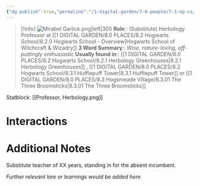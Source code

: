 ```yaml
---
{"dg-publish":true,"permalink":"/1-digital-garden/7-0-people/7-3-np-cs/mirabel-garlick/","tags":["#person","#hogwarts-faculty","#professor","#hufflepuff","#hogwarts"]}
---
```


>[!info] 
>![Mirabel Garlick.png|left|300](/img/user/1%20DIGITAL%20GARDEN/7.0%20PEOPLE/7.3%20NPCs/Headshots/Mirabel%20Garlick.png)
>**Role**:: (Substitute) Herbology Professor at [[1 DIGITAL GARDEN/8.0 PLACES/8.2 Hogwarts School/8.2.0 Hogwarts School - Overview\|Hogwarts School of Witchcraft & Wizadry]]
>**3 Word Summary**:: *Wise, nature-loving, off-puttingly enthusiastic*
>**Usually found in**:: [[1 DIGITAL GARDEN/8.0 PLACES/8.2 Hogwarts School/8.2.1 Herbology Greenhouses\|8.2.1 Herbology Greenhouses]] , [[1 DIGITAL GARDEN/8.0 PLACES/8.2 Hogwarts School/8.3.1 Hufflepuff Tower\|8.3.1 Hufflepuff Tower]] or [[1 DIGITAL GARDEN/8.0 PLACES/8.3 Hogsmeade Village/8.3.01 The Three Broomsticks\|8.3.01 The Three Broomsticks]]

Statblock: [[Professor, Herbology.png]]

# Interactions



# Additional Notes
Substitute teacher of XX years, standing in for the absent incumbent.

*Further relevant lore or learnings would be added here*